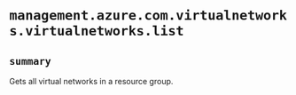 # `management.azure.com.virtualnetworks.virtualnetworks.list`

## `summary`
Gets all virtual networks in a resource group.


